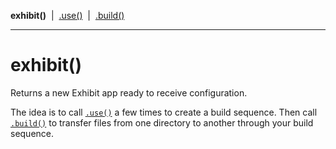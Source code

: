 **exhibit()** &nbsp;|&nbsp; [.use()](use.md) &nbsp;|&nbsp; [.build()](build.md)

---

# exhibit()

Returns a new Exhibit app ready to receive configuration.

The idea is to call [`.use()`](use.md) a few times to create a build sequence. Then call [`.build()`](build.md) to transfer files from one directory to another through your build sequence.
